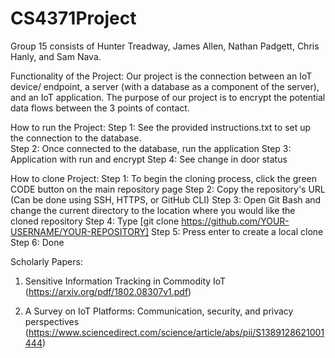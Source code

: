 # CS4371Project

Group 15 consists of Hunter Treadway, James Allen, Nathan Padgett, Chris Hanly, and Sam Nava.

Functionality of the Project:
Our project is the connection between an IoT device/ endpoint, a server (with a database as a component of the server), and an IoT application. The
purpose of our project is to encrypt the potential data flows between the 3 points of contact.

How to run the Project:
Step 1: See the provided instructions.txt to set up the connection to the database.   
Step 2: Once connected to the database, run the application
Step 3: Application with run and encrypt
Step 4: See change in door status

How to clone Project:
Step 1: To begin the cloning process, click the green CODE button on the main repository page
Step 2: Copy the repository's URL (Can be done using SSH, HTTPS, or GitHub CLI)
Step 3: Open Git Bash and change the current directory to the location where you would like the cloned repository
Step 4: Type [git clone https://github.com/YOUR-USERNAME/YOUR-REPOSITORY] 
Step 5: Press enter to create a local clone
Step 6: Done

Scholarly Papers:
1. Sensitive Information Tracking in Commodity IoT (https://arxiv.org/pdf/1802.08307v1.pdf)
      
2. A Survey on IoT Platforms: Communication, security, and privacy perspectives (https://www.sciencedirect.com/science/article/abs/pii/S1389128621001444)
     
